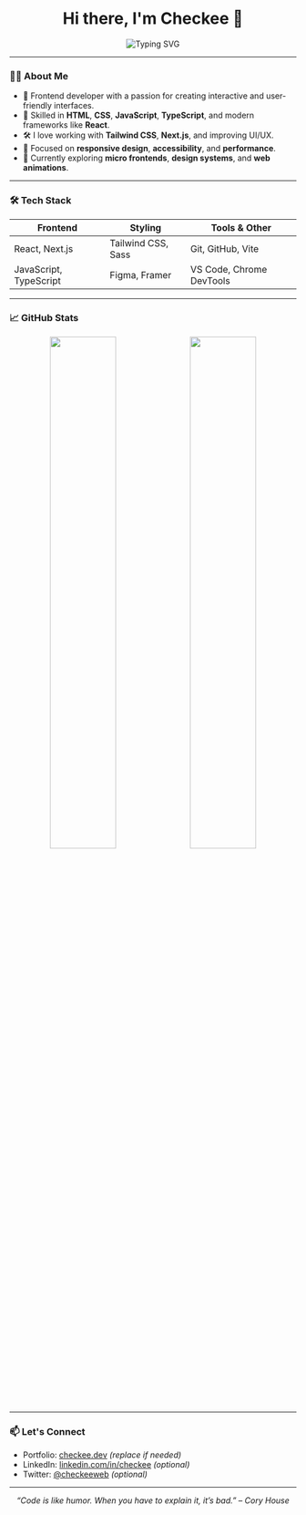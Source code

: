 <h1 align="center">Hi there, I'm Checkee 👋</h1>

<p align="center">
  <img src="https://readme-typing-svg.demolab.com/?lines=Frontend+Developer;Web+UI+Enthusiast;React+Lover;Clean+Code+Advocate&center=true&width=450&height=30&duration=2500" alt="Typing SVG" />
</p>

---

### 👨‍💻 About Me

- 🌱 Frontend developer with a passion for creating interactive and user-friendly interfaces.
- 🧠 Skilled in **HTML**, **CSS**, **JavaScript**, **TypeScript**, and modern frameworks like **React**.
- 🛠️ I love working with **Tailwind CSS**, **Next.js**, and improving UI/UX.
- 📐 Focused on **responsive design**, **accessibility**, and **performance**.
- 🎯 Currently exploring **micro frontends**, **design systems**, and **web animations**.

---

### 🛠 Tech Stack

| Frontend      | Styling        | Tools & Other |
| ------------- | -------------- | ------------- |
| React, Next.js| Tailwind CSS, Sass | Git, GitHub, Vite |
| JavaScript, TypeScript | Figma, Framer | VS Code, Chrome DevTools |

---

### 📈 GitHub Stats

<p align="center">
  <img src="https://github-readme-stats.vercel.app/api?username=Checkee&show_icons=true&theme=tokyonight&hide_border=true" width="48%" />
  <img src="https://github-readme-streak-stats.herokuapp.com/?user=Checkee&theme=tokyonight&hide_border=true" width="48%" />
</p>

---

### 📫 Let's Connect

- Portfolio: [checkee.dev](https://checkee.dev) *(replace if needed)*
- LinkedIn: [linkedin.com/in/checkee](https://linkedin.com/in/checkee) *(optional)*
- Twitter: [@checkeeweb](https://twitter.com/checkeeweb) *(optional)*

---

<p align="center">
  <i>“Code is like humor. When you have to explain it, it’s bad.” – Cory House</i>
</p>
